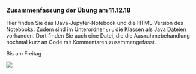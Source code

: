 ### Zusammenfassung der Übung am 11.12.18

Hier finden Sie das IJava-Jupyter-Notebook und die HTML-Version des Notebooks.
Zudem sind im Unterordner `src` die Klassen als Java Dateien vorhanden. Dort finden Sie auch eine
 Datei, die die Ausnahmebehandlung nochmal kurz an Code mit Kommentaren zusammengefasst.

Bis am Freitag

 <img src="https://i.imgur.com/WGH7f5T.png">
